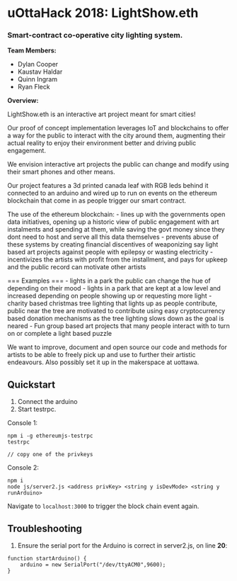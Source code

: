 # uOttaHack 2018: LightShow.eth
### Smart-contract co-operative city lighting system.

**Team Members:**
- Dylan Cooper
- Kaustav Haldar
- Quinn Ingram
- Ryan Fleck

**Overview:**

LightShow.eth is an interactive art project meant for smart cities!

Our proof of concept implementation leverages IoT and blockchains to offer a way for the public to interact with the city around them, augmenting their actual reality to enjoy their environment better and driving public engagement.

We envision interactive art projects the public can change and modify using their smart phones and other means.

Our project features a 3d printed canada leaf with RGB leds behind it connected to an arduino and wired up to run on events on the ethereum blockchain that come in as people trigger our smart contract.

The use of the ethereum blockchain: - lines up with the governments open data initiatives, opening up a historic view of public engagement with art instalments and spending at them, while saving the govt money since they dont need to host and serve all this data themselves - prevents abuse of these systems by creating financial discentives of weaponizing say light based art projects against people with epilepsy or wasting electricity - incentivizes the artists with profit from the installment, and pays for upkeep and the public record can motivate other artists

=== Examples === - lights in a park the public can change the hue of depending on their mood - lights in a park that are kept at a low level and increased depending on people showing up or requesting more light - charity based christmas tree lighting that lights up as people contribute, public near the tree are motivated to contribute using easy cryptocurrency based donation mechanisms as the tree lighting slows down as the goal is neared - Fun group based art projects that many people interact with to turn on or complete a light based puzzle

We want to improve, document and open source our code and methods for artists to be able to freely pick up and use to further their artistic endeavours. Also possibly set it up in the makerspace at uottawa.

## Quickstart

1. Connect the arduino 
2. Start testrpc.  

Console 1:
```
npm i -g ethereumjs-testrpc
testrpc

// copy one of the privkeys

```
Console 2:
```
npm i
node js/server2.js <address privKey> <string y isDevMode> <string y runArduino>

```

Navigate to `localhost:3000` to trigger the block chain event again. 

## Troubleshooting

1. Ensure the serial port for the Arduino is correct in server2.js, on line **20**:
```
function startArduino() {
	arduino = new SerialPort("/dev/ttyACM0",9600);
}
```
